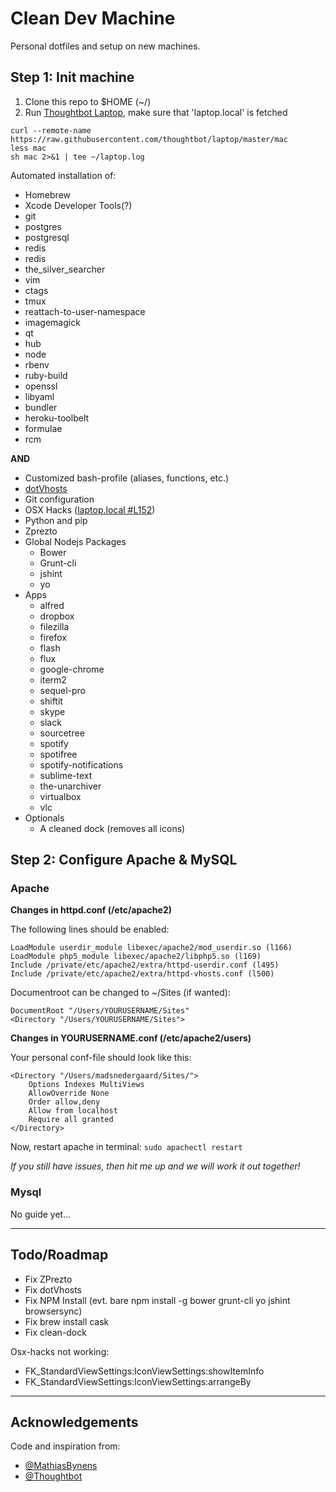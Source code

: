 # Clean Dev Machine

Personal dotfiles and setup on new machines.


## Step 1: Init machine

1. Clone this repo to $HOME (~/)
2. Run [Thoughtbot Laptop](https://github.com/thoughtbot/laptop), make sure that 'laptop.local' is fetched
```
curl --remote-name https://raw.githubusercontent.com/thoughtbot/laptop/master/mac
less mac
sh mac 2>&1 | tee ~/laptop.log
```

Automated installation of:
- Homebrew
- Xcode Developer Tools(?)
- git
- postgres
- postgresql
- redis
- redis
- the_silver_searcher
- vim
- ctags
- tmux
- reattach-to-user-namespace
- imagemagick
- qt
- hub
- node
- rbenv
- ruby-build
- openssl
- libyaml
- bundler
- heroku-toolbelt
- formulae
- rcm

**AND**

- Customized bash-profile (aliases, functions, etc.)
- [dotVhosts](github.com/madsnedergaard/dotVhosts)
- Git configuration
- OSX Hacks ([laptop.local #L152](https://github.com/madsnedergaard/cleandevmachine/blob/master/laptop.local#L152))
- Python and pip
- Zprezto
- Global Nodejs Packages
	- Bower
	- Grunt-cli
	- jshint
	- yo
- Apps
	- alfred
	- dropbox
	- filezilla
	- firefox
	- flash
	- flux
	- google-chrome
	- iterm2
	- sequel-pro
	- shiftit
	- skype
	- slack
	- sourcetree
	- spotify
	- spotifree
	- spotify-notifications
	- sublime-text
	- the-unarchiver
	- virtualbox
	- vlc
- Optionals
	- A cleaned dock (removes all icons)


## Step 2: Configure Apache & MySQL

### Apache

**Changes in httpd.conf (/etc/apache2)**

The following lines should be enabled:
```
LoadModule userdir_module libexec/apache2/mod_userdir.so (l166)
LoadModule php5_module libexec/apache2/libphp5.so (l169)
Include /private/etc/apache2/extra/httpd-userdir.conf (l495)
Include /private/etc/apache2/extra/httpd-vhosts.conf (l500)
```

Documentroot can be changed to ~/Sites (if wanted):
```
DocumentRoot "/Users/YOURUSERNAME/Sites"
<Directory "/Users/YOURUSERNAME/Sites">
```

**Changes in YOURUSERNAME.conf (/etc/apache2/users)**

Your personal conf-file should look like this:
```
<Directory "/Users/madsnedergaard/Sites/">
    Options Indexes MultiViews
    AllowOverride None
    Order allow,deny
    Allow from localhost
    Require all granted
</Directory>
```

Now, restart apache in terminal:
```sudo apachectl restart```

_If you still have issues, then hit me up and we will work it out together!_


### Mysql

No guide yet...

---

## Todo/Roadmap

- Fix ZPrezto
- Fix dotVhosts
- Fix NPM Install (evt. bare npm install -g bower grunt-cli yo jshint browsersync)
- Fix brew install cask
- Fix clean-dock

Osx-hacks not working:
- FK_StandardViewSettings:IconViewSettings:showItemInfo
- FK_StandardViewSettings:IconViewSettings:arrangeBy

---

## Acknowledgements

Code and inspiration from:
- [@MathiasBynens](https://github.com/mathiasbynens)
- [@Thoughtbot](https://github.com/Thoughtbot/laptop)
